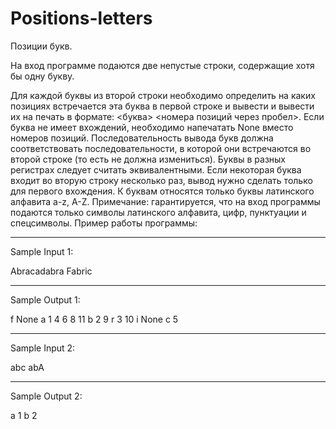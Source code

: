 # Positions-letters

Позиции букв.

На вход программе подаются две непустые строки, содержащие хотя бы одну букву. 

Для каждой буквы из второй строки необходимо определить на каких позициях встречается эта буква в первой строке и вывести и вывести их на печать в формате: <буква> <номера позиций через пробел>. Если буква не имеет вхождений, необходимо напечатать None вместо номеров позиций. Последовательность вывода букв должна соответствовать последовательности, в которой они встречаются во второй строке (то есть не должна измениться). Буквы в разных регистрах следует считать эквивалентными. Если некоторая буква входит во вторую строку несколько раз, вывод нужно сделать только для первого вхождения. 
К буквам относятся только буквы латинского алфавита a-z, A-Z.
Примечание: гарантируется, что на вход программы подаются только символы латинского алфавита, цифр,  пунктуации и спецсимволы.
Пример работы программы:
________________________________________________
Sample Input 1:
 
 Abracadabra
 Fabric
________________________________________________
Sample Output 1:

 f None
 a 1 4 6 8 11
 b 2 9
 r 3 10
 i None
 c 5
________________________________________________
Sample Input 2:

 abc
 abA
________________________________________________
Sample Output 2:

 a 1
 b 2
